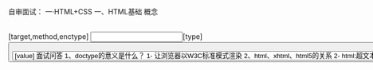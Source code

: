 自审面试：
一·HTML+CSS
  一、HTML基础
      概念
      <link rel="stylesheet" herf="XXXX.css">
      <script src="xxxx.js"></script>
      <style scoped></style>
      <!-- <base>标签为页面上的所有链接规定默认地址或默认目标 -->
      <base href="http://www.w3school.com.cn/i/" />  
      <base target="_blank" /> 
      <!-- 相当于http的文件头作用，它可以向浏览器传回一些有用的信息，以帮助正确和精确
      地显示网页内容，与之对应的属性值为content，content中的内容其实就是各个参数的变量值。 -->
      <meta http-equiv="refresh" content="test">  
      <meta name="keywords" content="搜索引擎关键字" >
      <meta charset="utf-8">
      <!-- device-width表示设备宽度 -->
      <meta name="viewport" content="width=device-width,initial-scale=1.0,maximum-scale=1.0,user-scalable=no">
      <form>[target,method,enctype]
      <!-- target:表单提交到哪儿  method:发送表单数据的方法  enctype:指定编码，如果上传文件指定要用form-data -->
      <input>[type]
      <!-- type:text button checkbox password radio file image reset submit-->
      <button>[type]
      <!-- type:button reset 重置 submit 默认,提交 -->
      <select><option>[value]
      面试问答
      1、doctype的意义是什么？
      1- 让浏览器以W3C标准模式渲染

      2、html、xhtml、html5的关系
      2- html:超文本标记语言  xhtml:可扩展超文本标记语言，是html进行XML标准严格化的结果  html5:现在最新一代的超文本标记语言

      3、property(特性)和attribute(属性)的区别
      3- attributes是属于property的一个子集

      4、H5有什么变化
      4- 新的语义化标签，表单增强(新元素，验证)，新的API(canvas,websocket,offline,SVG之类)

  二、CSS基础
      概念
      属性选择器：[type=radio]{}
      组合选择器：[type=checkbox] + label{}
      否定选择器： :not(.link){}
      渐变色背景：linear-gradient(135deg, red 0, green 50%, blue 100%)  默认180deg 从上至下渲染

      面试问答
      1、BFC是什么？
      1- 块级格式化上下文 (Block Fromatting Context)：页面中的一块渲染区域，并且有一套渲染规则，它决定了其子元素将如何定位，以及和其他元素的关系和相互作用。简单的理解为BFC是一个封闭的大箱子，箱子内部的元素无论如何翻江倒海，都不会影响到外部
        只要元素满足下面任一条件即可触发 BFC 特性：
          body 根元素
          浮动元素：float 除 none 以外的值
          绝对定位元素：position (absolute、fixed)
          display 为 flexin、line-block、table-cells
          overflow 除了 visible 以外的值 (hidden、auto、scroll)

      2、transform和margin的区别
      2- margin的改动会影响CssTree的结构导致页面重绘,浏览器渲染应该避免过多的重排，transform则不会，且transform会利用GPU性能更优

      3、CSS中动画怎么写，transation和animation和keyframs怎么写
      3- CSS中动画分两种，transition和animation，transition靠伪类和JS触发，animation需要与@keyframes结合使用
      #box1{ height: 100px;width: 100px; } 
      #box1:hover{ transform: rotate(180deg) scale(.5, .5);
                  background: red;
                  transition: background 2s ease, transform 2s ease-in 1s; }
      #box2{ height: 100px;width: 100px;  animation: changebox 10s ease-in-out  3 infinite(无限循环);}
      @keyframes changebox { 0% {  background:red;  }
                          100% {  width:180px;  height:180px; }}
      
      4、flex布局相关： align-self,justify-content,flex-direction,flex-wrap,flex-shrink
      5、单行省略: width:5em;text-overflow: ellipsis; overflow: hidden; white-space: nowrap;
      6、多行省略：  display: -webkit-box;
                    text-overflow: ellipsis;
                    overflow: hidden;
                    word-break: break-all;
                    -webkit-box-orient: vertical;
                    -webkit-line-clamp: 4;

  三、预处理器 sass 和 less
      面试问答
      1、sass和less的区别
        less基于node，用js编写不需要预先编译，sass基于ruby，也有node的移植版本。
        关于变量sass用$，less用@，less 加上 &：并不是父子关系而是同级
        less的打包指令:lessc a.less > a.css
        sass的打包指令:node-sass a.scss > a.css --output-style expanded 
        less的理念：尽量的接近css的语法
        sass的理念：尽量避免产生混淆

      2、mixin相关(复用)
      less：  .block(@fontSize){ font-size: @fontSize; }       .block(14px);
      sass:   @mixin block($fontSize) {font-size: $fontSize;}  @include block(14px);

      3、extend相关(继承)
      less: 引用-.a{ &:extend(.b); font-size: 12px;} .b{font-weight: bold;}
      sass: 引用-a{ @:extend .b; font-size: 12px;} .b{font-weight: bold;}
            输出-.a { font-size: 12px;}  .b,.a {font-weight: bold;}

      4、预处理器框架
      EST，SASS-Compass

二·JavaScript
  一、变量类型和计算
      概念
      基本数据类型string，number，Boolean，undefined，null和symbol
      引用型：Array，Function，Object


      面试问答
      1、什么时候发生强制类型转换？
      1- 字符串拼接和== 运算符情况下
      2、如何理解JSON
      2- JSON是一个JS对象，常用两个方法解析JSON.stringify({a:10,b:20})[对象中解析出字符串]  和 JSON.parse('{"a":10,"b":20}')[字符串中解析出json对象],JSON.parse()不兼容  可以使用eval来转化
  
  二、原型和原型链
      概念

      面试问答
      1、instanceof和typeof的区别
      1- instanceof：用于判断引用类型属于哪个构造函数的方法，typeof只能区分值类型，对引用类型无能为力，只能区分函数function

      2、如何准确判断一个变量是否是数组类型
      2- var arr = [];     arr instanceOf Array  // true        typeof arr   //Object
        使用Object.prototype.toString.call([1,1,3])
       
      
      3、描述创建一个对象的过程
      3- 新生成了一个对象，链接到原型，绑定 this，返回新对象

      4、谈谈原型和原型链
      4- Js中没有 “类” 的概念，所以靠原型和原型链实现对象属性的继承。除了null和undefined以外所有的对象都有__proto__属性，而且指向创造这个对象的函数对象的prototype属性。

  三、作用域和闭包
      概念

      面试问答
      1、说一下对变量提升的理解
      1- 在某一作用域中，声明变量的语句会默认解析为在该作用域的最开始就已经声明了。所以变量可以先使用再声明。但是只有声明的变量会提升，初始化的不会

      2、说几种this的使用场景
      2- 作为函数调用：函数的最通常用法，属于全局性调用，因此this就代表全局对象Global。
          function makeNoSense(x) { 
                       this.x = x; 
                      } 
         作为对象方法调用：函数可以作为某个对象的方法调用，这时this指代对象内部属性被调用。
          var test = {  a:0,
                        b:0
                        get:function(){
                            return this.a;
                      }}
         作为构造函数调用：通过构造函数生成一个新的object对象。这时，this就指这个新对象.
          function Point(x, y){ 
                this.x = x; 
                this.y = y; 
          }
         在call或者apply，bind中调用:在call或者apply方法中切换this绑定的对象

      3、说说call或者apply，bind
      3- call和apply都是为了改变某个函数运行时的上下文，即改变this绑定的对象。当一个对象没有某个方法，但是其他对象的有，可以借助call或apply用其它     对象的方法来操作。两者作用完全一样，仅仅是接受的参数不太一样。call 需要把参数按顺序传递进去，而 apply 则是把参数放在数组里
            arr=[1,2,3]
            func.call(this, 1 , 2 , 3 );
            func.apply(this, arr);

         bind() 方法与 apply 和 call 很相似，也是可以改变函数体内 this 的指向。
            var bar = function(){console.log(this.x); }
            var foo = {x:3}
            bar(); // undefined
            var func = bar.bind(foo);
            func(); // 3
            这里我们创建了一个新的函数 func，当使用 bind() 创建一个绑定函数之后，它被执行的时候，它的 this 会被设置成 foo ， 而不是像我们调用 bar() 时的全局作用域。
            call: fn.call(target, 1, 2)
            apply: fn.apply(target, [1, 2])
            bind: fn.bind(target)(1,2)

      4、创建10个<a>标签，点击的时候弹出对应的序号
      4- for(var i=0;i<10;i++){
              (function(i){
                  var a=document.createElement('a');
                  a.innerHTML=i+"<br/><hr/>"
                  a.addEventListener("click",function(e){
                      e.preventDefault;
                      alert(i)
                  })
                  document.body.appendChild(a);
              })(i)
          }
        
      5、如何理解作用域
      5- 代码在一个环境中执行时，对创建变量对象的一个作用范围。作用范围是保证对执行环境有权访问的所有变量和函数的有序访问，没有块级作用域只有函数作用域和全局作用域

      6、说一个闭包在实际开发中的应用
      6- 闭包就是函数中的函数，就是说一个函数要访问另外一个目标函数内部的变量，就要在目标函数中再定义一个函数，并将这个定义的函数return出来，供外部使用。在实际开发中，闭包主要是用来封装变量，收敛权限。

  四、异步和单线程
    概念
    面试题目
    1、同步和异步的区别是什么？
    1- 同步会阻塞代码执行，而异步不会。

    2、JS运行机制
    2- 单线程，任务队列，event loop事件循环

  五、常见对象
    概念
    面试题目
    1、获取2017-06-10格式的日期
    1-function formatDate(dt){ 
        if(!dt){ dt=new Date(); }
        var year=dt.getFullYear();
        var month=dt.getMonth()+1;
        var day=dt.getDate();
        if(month<10){ month='0'+month;}
        if(day<10){ day='0'+day;}
        return year+'-'+month+'-'+day;
      }
      var dt=new Date() //获取当前时间
      console.log(formatDate(dt));

    2、获取随机数，要求是长度一直的字符串格式
    2- var random = Math.random()+'';
           random = random.slice(0,5);

  六、JS-Web-API
    概念
    DOM的本质:Document、Object、Model浏览器把拿到的html代码，结构化一个浏览器能够识别并且js可操作的一个模型
    DOM的节点操作:attribute和property，property是一个JS对象的属性的修改,attribute是对html标签属性的修改

    面试题目
    1、如何检测浏览器的类型
    1- navigator & screen

    2、谈谈缓存
    2 - cookie、sessionStorage、localStorage。cookie保存在浏览器端，具有周期时效性，限制小4K，向服务器请求时表现在url里，Storage保存在服务器端，
    session只在页面会话期有效，local一直有效除非被清除，大小限制5MB

  七、事件
    概念
    取消冒泡：e.stopPropatation() 

    面试问题
    1、代理
    <div id="div1">
      <a href = "#">a1</a>
      <a href = "#">a2</a>
      会随时新增更多 a 标签
    </div>
    1-  var div1 = document.getElementById('div1')
          div1.addEventListener('click',function(e){
              var target = e.target
              if(target.nodeName === 'A'){
                  alert(target.innerHTMl)
              }
        })

  八、Ajax
    概念
    跨域：浏览器有同源策略，不允许ajax访问其他域的接口。协议、域名、端口，有一个不同就算跨域
    可以跨域的三个标签：img,script,link
    跨域有什么限制：cookid,localStorage无法访问，DOM和Js无法获取对象，AJax请求不能发送
    jsonp:通过script标签实现跨域请求，然后再服务端输出JSON数据并执行回调函数来获取数据（只能使用get请求）
    面试题目
    1、手动写一个ajax
      var xhr = new XMLHttpRequest()
      xhr.open("GET","/api",false)    //false表示请求地址是否发送异步请求 默认true
      xhr.onreadystatechange = function(){
          //这里的函数异步执行，可参考之前JS基础中的异步模块
          if(xhr.readyState == 4){
              if(xhr.status == 200){
                  alert(xhr.responseText)
              }
          }
      }
      xhr.send(null)

    2、状态码说明 
        0 - (未初始化)     还没调用send()方法
        1 - (载入)         已调send() 方法，正在发送请求
        2 - (载入完成)     send()方法执行完成，已经接收到全部相应内容
        3 - (交互)         正在解析响应内容
        4 - (完成)         响应内容解析完成，可以在客户端调用了

      status说明
        1XX - 客户端在收到常规响应之前
        2XX - 表示成功处理请求。如200
        3XX - 需要重定向，浏览器直接跳转
        4XX - 客户端请求错误，如404
        5XX - 服务器端错误

    3、什么是重定向和转发
    3- 转发也叫服务器跳转，地址栏不变，相当于方法调用，而重定向则是客户端跳转，相当于客户端向服务端发送请求之后，得到一个响应后再发送一个请求。
       对数据进行修改、删除、添加操作的时候，应该用重定向

三、ES6
    面试问答 由浅至深
    1、了解 Promise 吗
    1- Promise是异步编程的一种解决方案，比传统的异步解决方案【回调函数】和【事件】更合理、更强大

    2、promise的状态
    2- 三个状态:pending，异步任务正在进行。  resolved，异步任务执行成功。  rejected，异步任务执行失败。

    3、promise的使用总结：
    3-  初始化一个 Promise 对象，两种方式：1、new Promise(fn)  2、Promise.resolove(fn)   
        然后调用上一步返回的 promise 对象的 then 方法，注册回调函数。
           new Promist(fn).then((valse)=>{})
        最后注册 catch 异常处理函数，处理前面回调中可能抛出的异常。
    
    4、 async/await相关
    4- async/await也是基于Promise 实现的，使异步处理更接近同步处理，可读性更好

四、Node
    面试问答
    Node的特点：单线程、事件驱动、非阻塞I/O
    NodeJs是干吗：一种javascript的运行环境，能够使得javascript脱离浏览器运行，前后端分离

五、HTTP
    面试问答
    1、GET和POST方法的区别
    1- GET和POST本质上都是TCP链接，并无差别。但是由于HTTP的规定导致在应用过程中体现出一些不同，Get产生一个TCP数据包，POST则是两个，对于get的请求，浏览器会把http,header,data一并发出去，然后服务器响应200返回数据。而对于POST，浏览器先发送 header，服务器先响应100，然后浏览器再发送data，服务器响应200返回数据。Get的语义是请求获取指定资源，而Post则是对指定资源进行操作

    2、谈谈WebSocket
    2- websocket可以说是一个持久化的协议，用于浏览器与服务器之间双向即时通讯，可以彼此相互推送信息。

六、前端安全
    面试问答
    1、xss跨站脚本攻击解决方式
    1- xss又名跨站脚本攻击，解决原则是不让数据变成可执行的代码，不信任任何用户的数据，严格区分数据和代码，多使用HtmlEncode转码操作。

    2、sql脚本注入攻击解决方式
    2- 利用正哲表达式或者特定函数过滤和修正一些敏感非法字符，

    3、谈谈前端数据加密
    3- 前端加密不经常用，一般在后端加密。关于前端加密大概有base64，md5，sha1

七、VUE
    概念
    面试问答
    1、vue双向绑定的原理
    1- 通过对浏览器的数据劫持，重写对象的set,get方法 vue 2.0使用 Object.defineProperty(),  vue 3.0使用Proxy


八、数组操作相关
    map: 遍历数组，返回回调返回值组成的新数组
    forEach: 无法break，可以用try/catch中throw new Error来停止
    join: 通过指定连接符生成字符串
    push / pop: 末尾推入和弹出，改变原数组， 返回推入/弹出项
    unshift / shift: 头部推入和弹出，改变原数组，返回操作项
    sort(fn) / reverse: 排序与反转，改变原数组
    concat: 连接数组，不影响原数组， 浅拷贝
    slice(start, end): 返回截断后的新数组，不改变原数组
    splice(start, number, value...): 返回删除元素组成的数组，value 为插入项，改变原数组
    indexOf / lastIndexOf(value, fromIndex): 查找数组项，返回对应的下标
    reduce / reduceRight(fn(prev, cur)， defaultPrev): 两两执行，prev 为上次化简函数的return值，cur 为当前值(从第二项开始)
    数组乱序：
      var arr = [1, 2, 3, 4, 5, 6, 7, 8, 9, 10];
      arr.sort(function () {
          return Math.random() - 0.5;
      });
    数组拆解: flat: [1,[2,3]] --> [1, 2, 3]   
    var arr2 = [1, 2, [3, 4, [5, 6]]];
    arr2.flat();
    // [1, 2, 3, 4, [5, 6]]

    var arr3 = [1, 2, [3, 4, [5, 6]]];
    arr3.flat(2);
    // [1, 2, 3, 4, 5, 6]

    //Infinity展开所有嵌套数组
    arr3.flat(Infinity); 
    // [1, 2, 3, 4, 5, 6]
    
    Array.prototype.flat = function() {
      return this.toString().split(',').map(item => +item )
    }  





<!-- 面试不会的或者没答好的 -->
1、vue组件之间的通信，父子，同级
  父向子传值：属性传值，父组件通过给子组件标签上定义属性，子组件通过props方法接收数据；
  子向父传值：事件传值，子组件通过$emit(‘自定义事件名’，值)，父组件通过子组件上的@自定义事件名=“函数”接收
  非父子组件传值：全局定义bus，var bus=new Vue() ; 发送者， bus.$emit(‘自定义名’，值) ；接受者，bus.$on(‘自定义名’，(值)=>{})
2、mounted和create的区别
  created:在模板渲染成html前调用，即通常初始化某些属性值，然后再渲染成视图。
  mounted:在模板渲染成html后调用，通常是初始化页面完成后，再对html的dom节点进行一些需要的操作。
3、Vue的跨域问题
4、JS如何重载
  JS不能支持函数重载，需要通过arguments.length判断一下调用时传入的参数个数。然后对不同的情况采用不同的处理方式，实现重载
5、浅拷贝和深拷贝
  浅拷贝: 以赋值的形式拷贝引用对象，仍指向同一个地址，修改时原对象也会受到影响    Object.assign(a,b)
  深拷贝: 完全拷贝一个新对象，修改时原对象不再受到任何影响  JSON.parse(JSON.stringify(a))
6、小程序的生命周期
  app.js   onLanuch onShow onHide onError 
  page.js  onLoad onShow onHide onUnload onRead y 
7、canvas 中图片跨域问题产生的数据污染如何解决
  一、将需要的图片重定向到同一个域名下
  二、开启图片crossorigin的属性，这个属性决定了图片获取过程中是否开启验证跨域的操作

8、前端性能如何优化
  1-减少http请求，类同数据可以合并接口，图片的话可以使用sprite图
  2-合理运用缓存 减少带宽压力 
  3-压缩 CSS, JS 和 HTML
  4-减少DOM元素数量，适当情况使用碎片文档

9、一百万条数据到前端，如何优化
    每次对dom的操作都会触发"重排"（重新渲染界面，发生重绘或回流），这严重影响到能耗，一般通常采取的做法是尽可能的减少 dom操作来减少"重排"   
    document.createDocumentFragment()    一个容器，用于暂时存放创建的dom元素      
    将需要添加的大量元素  先添加到文档碎片中，再将文档碎片添加到需要插入的位置，大大 减少dom操作，提高性能
10、纯CSS写倒数计时 
    animation:run 6s steps(6);

11、不同页面之间如何传值
   一、url携带参数 二、cookie方式 三、利用window.open设置窗口之间的父子关联关系  四、localStorage
8、前端性能如何优化(具体CDN缓存之类)

9、纯CSS写倒数计时 
    animation:run 6s steps(6);

10、页面之间传递参数(原生方法，框架方法)















- javaScript的Event Loop机制：[博文笔记]](http://wangxiang.vip/2018/07/14/AboutJsEventLoop/) 2018-07-26
- 骨架屏 [博文笔记]](http://wangxiang.vip/2018/08/28/SkeletonScreen/) 2018-11-24
- [ JS 进阶 ] 基本类型 引用类型 简单赋值 对象引用  2018-11-25
  基本类型按值访问，只要数值相等比较就位true;引用类型时按引用访问，就是比较两个对象的堆内存中的地址是否相同，就算数值相同，但是内存地址不同，比较为false
  你的想法： var a = 1; a = 2; // 此时 a的值为2， 你认为'值改变了'
  解释：var a = 1; // 这里的基础类型是 number ,也就是 1 ，这里 1 是不可改变的，a只是指向 1的一个指针，指针的指向可以改变，所以你可以 a=2,此时a指向了2， 这里2同样不可改变。
  也就是说你理解是的可变是 ‘指针的改变’。基础类型指的是 1 而不是 a, 这里要分清楚. 因此，引用类型的赋值其实是对象保存在栈区地址指针的赋值，因此两个变量指向同一个对象，任何的操作都会相互影响。
- WebAssembly是由W3C社区团体制定的一个新的规范，用于解决js所存在的问题，是一种新的底层安全的二进制语法，未来发展趋向 
  [外网文献]](https://www.ibm.com/developerworks/cn/web/wa-lo-webassembly-status-and-reality/index.html) 2018-11-26
- PWA Progressive Web App 渐进式WEB应用，一个 PWA 应用首先是一个网页, 可以通过 Web 技术编写出一个网页应用. 随后添加上 App 
  Manifest和Service Worker 来实现 PWA 的安装和离线等功能。
  App Manifest实现添加至主屏幕
  Service Workers 就像介于服务器和网页之间的拦截器，能够拦截进出的HTTP 请求，从而完全控制你的网站。
  [外网文献]](https://segmentfault.com/a/1190000012353473) 2018-11-26
- 原型链 [博文笔记]](http://wangxiang.vip/2018/09/19/PrototypeChain/) 2018-11-28

- 在浏览器中使用javascript module  2019-01-24
- 前端性能优化清单小结 2019-01-24



- 网站主题实现方案  利用js-cookie记录选中的样式，js触发事件加载其他主题的css，后加载的css会覆盖之前样式从而达到切换主题的效果 2018-11-26
  // 添加暗色主题
  function addDarkTheme() {
    var link = document.createElement('link');
    link.type = 'text/css';
    link.id = "theme-css-dark";  // 加上id方便后面好查找到进行删除
    link.rel = 'stylesheet';
    link.href = '/css/nutzbs_dark.css';
    document.getElementsByTagName("head")[0].appendChild(link);
  }
 // 获取cookie中选中的主题名称，没有就给个默认的
  function getThemeCSSName() {
    return Cookies.get('nutzam-theme') || "light";
  }
  // 使用暗色主题(记录选择到cookie中)
  function useDarkTheme(useDark) {
    Cookies.set('nutzam-theme', useDark ? "dark" : "light");
    if (useDark) {
        addDarkTheme();
    } else {
        removeDarkTheme();
    }
  }
  HR你们好，我叫王翔。在之前公司就职前端开发，17年毕业投入工作，现有2年的工作经验。掌握的前端技术有H5,CSS3，JS,小程序相关等，熟悉数据可视化渲染，性能优化以及动效制作。掌握UI设计师的设计思路，同时也了解java语言和数据库表结构这块，所以与UI和后端人员能更有效的沟通。自身性格热情开朗，与同事乐于沟通，对工作认真负责，有责任心。非常开心能来到贵公司面试。

  HR你们好，我叫王翔，在之前公司司职前端开发，17年毕业至今有3年工作经验，半年管理经验，参与并主导开发过多平台项目，例如WebH5,移动端H5，APP，小程序等都有建树，三大框架中对Vue比较熟悉，React和Angular也有所了解，如果需要的话上手起来肯定不会慢，前端技术栈均有尝试，基本功扎实，乐于沟通，喜欢有氛围的技术团队，非常开心能来到贵公司面试。

- Vue复习笔记
1--------------------------------
  组件模板化:components里注册组件名称，子组件通过 this.$emit("delete)向父组件传递事件和数据，一个例子：
  js
    var TodoItem={
        props:['content','index'],
        template:"<li @click='handleItemClick'>{{content}}</li>",
        methods:{
          handleItemClick(){
            this.$emit("delete",this.index)
          }
        }
      }
      var app = new Vue({
        el: '#root',
        components:{
          TodoItem:TodoItem,
        },
        data: {
          value: '',
          list:[]
        },
        methods: {
          handleItemDelete(index){
            this.list.splice(index,1)
          }
        }
      })
  html
      <todo-item :content="item" :index="index" @delete="handleItemDelete" v-for="(item,index) in list"></todo-item>

  另外一个例子，如果觉得传两层麻烦可在组件方法后加.native，表示直接使用父级层面的方法 
  <todo-item  @delete.native="handleItemDelete" >XXXXX</todo-item>
2------------------------
  计算属性computer和watch
  js
    var vm =new Vue({
        el:'#root',
        data:{
          aaa:"王翔",
          bbb:"晁渺"
        },
        computed:{
          message:{
            // 取值时触发
            get:function(){
                return this.aaa+" "+this.bbb
            },
            // 设值时触发
            set:function(value){
              var arr=value.split(" ");
              this.aaa=arr[0];
              this.bbb=arr[1];
            }
          }
        }
      })
3------------------------
  vue中提供数组操作方法
  push 添加数据到数组最后一位
  pop  删除数组最后一位
  unshift 数组的开头添加一个或更多元素，并返回新的长度
  shift  数组的第一个元素从其中删除，并返回第一个元素的值
  splice(index,howmany,item1,item2………………)  移除数组的第三个元素，并在数组第三个位置添加新元素: 
4-------------------------
  子组件里的data必须是一个function，不能是一个对象，主组件可以是一个对象    is解决标签嵌套的bug
  js
    <script>
    Vue.component('row',{
      /*组件里的data必须是一个function，不能是一个对象，根组件可以是一个对象,因为根组件只会被调用1次，而子组件会被多次调用，各个被调用的子组件的data应该是独立的数据存储，如果是一个对象，则会使data变成公共的*/
      data:function(){
        return {
          content:"this a hans"
        }
      },
      template:'<tr><td>{{content}}</td></tr>'
      })
      var vm =new Vue({
        el:'#root',
        data:{
        }
      })
    </script>
  html
    <table>
      <tr is='row'></tr>
      <tr is='row'></tr>
      <tr is='row'></tr>
    </table>
5-------------------------
  ref dom引用 子组件与根组件的引用  ref获取到的内容其实就是这个标签的dom元素 this.refs.XXXXX
  html
    <counter ref="one" @change="handleChange"></counter>
    <counter ref="two" @change="handleChange"></counter>
    <div>{{total}}</div>
  
  js
    <script>
      Vue.component("counter", {
        template: '<div @click="handleClick()">{{number}}</div>',
        data: function () {
          return {
            number: 0
          }
        },
        methods:{
          handleClick(){
            this.number++;
            this.$emit('change')
          }
        }
      })
      var vm = new Vue({
        el: '#root',
        data: {
          total: 0
        },
        methods: {
          handleChange() {
            this.total=this.$refs.one.number+this.$refs.two.number;
          }
        }
      })
    </script>
6----------------------------
  子父组件之间传值和非子父组件之间传值（总线模式/观察者模式/bus/发布订阅模式）
  例子：子父组件传值
  js
    Vue.component("child", {
          // props:{
          //   // 传递参数时可以做类型验证
          //    content:Number,
          //    content:{
          //      type:String,      //类型
          //      required:true,   //是否必传
          //      default:'缺省值'  //缺省值
          //      validator:function(value){
          //          return (value.length>5)   校验传参是否可以通过
          //      }
          // },
          //    content:[Number,String]
          // },
          props: ['content'],
          template: '<div>{{content}}</div>',
        })
  html
    <child :content="123"></child>
  例子：非子父组件传值
  js
    <script>
      // 给Vue实例挂载bus对象，使每个子组件都带有bus
      Vue.prototype.bus = new Vue()
      Vue.component("child", {
        // 子组件里的data必须是方法，child里的content是从父级接收过来的，在Vue中我们要有单向数据流，子组件不能改变父组件传递过来的内容，不然会有警告，所以用拷贝返回
        data: function () {
          return {
            selfContent: this.content
          }
        },
        props: {
          content: String
        },
        template: '<div @click="handleClick">{{selfContent}}</div>',
        methods: {
          handleClick: function () {
            this.bus.$emit('change', this.selfContent)
          }
        },
        // 监听子组件触发事件时  改变的selfContent
        mounted: function () {
          // this指向作用域改变
          var _this = this;
          this.bus.$on("change", function (msg) {
            _this.selfContent = msg;
          })
        }
      })
      var vm = new Vue({
        el: '#root'
      })
    </script>
  html
    <child content="Decc"></child>
    <child content="Leo"></child>
 7-----------------------------------
    插槽 例子：聚名插槽
    html 
          <!-- 聚名插槽 -->
          <div class="header" slot="header">header</div>
          <div class="footer" slot="footer">footer</div>
    js
        Vue.component("child", {
          template:"<div><slot name='header'>默认值</slot>  <div class='content'>content</div>  <slot name='footer'></slot>"
        })
    例子：作用域插槽
    html 
      <child >
        <!-- 作用域插槽  必须以template标签起尾申明，再申明从子组件传过来的接受对象props -->
        <!-- 什么时候用作用域插槽，当子组件做循环，或者某一部分他的dom结构应该由外部传递进来的时候 -->
          <template slot-scope="props">
                <p>{{props.item}}</p>
          </template>
      </child>
    js
    <script>
        // 给Vue实例挂载bus对象，使每个子组件都带有bus
        Vue.prototype.bus = new Vue()
        Vue.component("child", {
          data:function(){
            return{
              list:[1,2,3,4]
            }
          },
          template:"<div><ul><slot v-for='item of list' :item=item></slot></ul></d"
        })

        var vm = new Vue({
          el: '#root'
        })
    </script>
8--------------------------------------
  动态标签和v-once
  html
      <!-- 动态标签 component效果和下面一致-->
      <component :is="type"></component>
      <child-one v-if='type==="child-one"'></child-one>
      <child-two v-if='type==="child-two"'></child-two>
      <button @click='handleBtnClick'>change</button>
  js
    <script>
      // 加v-once让数据不再销毁，反之存入内存，优化性能
      Vue.component("child-one", {
        template:"<div v-once>one</div>"
      })
      Vue.component("child-two", {
        template:"<div v-once>two</div>"
      })
      var vm = new Vue({
        el: '#root',
        data:{
          type:'child-one'
        },
        methods:{
          handleBtnClick(){
            this.type=(this.type=='child-one'?"child-two":"child-one");
          }
        }
      })
    </script>


js原型链
event emitter
OVer 网站主题实现方案  
iOS下常见前端问题(iOS下input 无法自动聚焦的问题)
android
css动画
手写代码实现事件委托和闭包
map函数vue实现原理
vue实现原理
react和vue的区别
http响应头/状态码
http缓存
跨域的解决方案
性能优化
站点安全
module sconcat nginx
手写实现以下事件委托函数
手写实现inherit函数
手写实现throttle函数

css实现自适应的正方形
实现一个repeat函数，主要是闭包的应用
请解释XSS与CSRF分别是什么，两者有什么联系？如何防御？
我们提升前端加载性能通常采用以下手段，请分别说明为什么采用这些手段？除以下几点外，你所使用的其他手段还有哪些？
静态资源合并/静态资源通过CDN加载，并采用多域名 /采用HTTP缓存机制
写过哪些webpack 插件？
